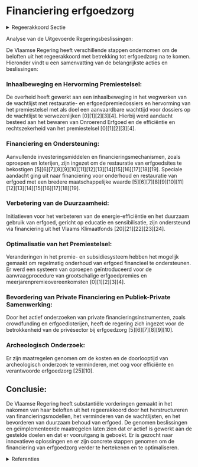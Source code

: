 # Financiering erfgoedzorg

<details>
        <summary>Regeerakkoord Sectie </summary>
        <p>7.2.1 Financiering erfgoedzorg De wachtlijst met restauratie- en erfgoed-premiedossiers is de voorbije regeerperiode significant ingekort maar ondanks de hoge investeringen in de restauratie en het onderhoud van beschermd erfgoed die gebeurden is er nog steeds een wachtlijst. De financiering van de erfgoedsector zal dus verder hertekend moeten worden: Met extra investeringsmiddelen maken we een inhaalbeweging in het wegwerken van de wachtlijst. Tevens onderzoeken we of er andere maatregelen genomen kunnen worden die de wachtlijst mee kunnen helpen terug dringen. We hervormen het premiestelsel om te komen tot een aanvaardbare wachttijd voor dossiers op de wachtlijst. We hebben hierbij aandacht voor het bewaren van het Onroerend Erfgoed, de efficiëntie en rechtszekerheid van het premiestelsel en de maatregelen en voor-waarden die opgelegd worden door het agentschap Onroerend Erfgoed. Om de levensduur van restauraties te ver lengen wordt volop de kaart van het onder houd en goed huisvaderschap getrokken. Dit heeft een dubbel voordeel: niet alleen blijft de authenticiteit van een monu-ment beter bewaard, het heeft ook belangrijke positieve financiële consequenties Voor de restauratie van sites zetten we ook in op financiering uit de privésector. We bekijken instrumenten zoals crowdfunding en een erfgoedloterij. We onderzoeken hoe de kost en de door-looptijd van archeologisch onderzoek verder verlaagd kan worden. </p>
        </details> 

Analyse van de Uitgevoerde Regeringsbeslissingen:

De Vlaamse Regering heeft verschillende stappen ondernomen om de beloften uit het regeerakkoord met betrekking tot erfgoedzorg na te komen. Hieronder vindt u een samenvatting van de belangrijkste acties en beslissingen:

### Inhaalbeweging en Hervorming Premiestelsel:
De overheid heeft gewerkt aan een inhaalbeweging in het wegwerken van de wachtlijst met restauratie- en erfgoedpremiedossiers en hervorming van het premiestelsel met als doel een aanvaardbare wachttijd voor dossiers op de wachtlijst te verwezenlijken \[0\]\[1\]\[2\]\[3\]\[4\]. Hierbij werd aandacht besteed aan het bewaren van Onroerend Erfgoed en de efficiëntie en rechtszekerheid van het premiestelsel \[0\]\[1\]\[2\]\[3\]\[4\].

### Financiering en Ondersteuning:
Aanvullende investeringsmiddelen en financieringsmechanismen, zoals oproepen en loterijen, zijn ingezet om de restauratie van erfgoedsites te bekostigen \[5\]\[6\]\[7\]\[8\]\[9\]\[10\]\[11\]\[12\]\[13\]\[14\]\[15\]\[16\]\[17\]\[18\]\[19\]. Speciale aandacht ging uit naar financiering voor onderhoud en restauratie van erfgoed met een bredere maatschappelijke waarde \[5\]\[6\]\[7\]\[8\]\[9\]\[10\]\[11\]\[12\]\[13\]\[14\]\[15\]\[16\]\[17\]\[18\]\[19\].

### Verbetering van de Duurzaamheid:
Initiatieven voor het verbeteren van de energie-efficiëntie en het duurzaam gebruik van erfgoed, gericht op educatie en sensibilisatie, zijn ondersteund via financiering uit het Vlaams Klimaatfonds \[20\]\[21\]\[22\]\[23\]\[24\].

### Optimalisatie van het Premiestelsel:
Veranderingen in het premie- en subsidiesysteem hebben het mogelijk gemaakt om regelmatig onderhoud van erfgoed financieel te ondersteunen. Er werd een systeem van oproepen geïntroduceerd voor de aanvraagprocedure van grootschalige erfgoedpremies en meerjarenpremieovereenkomsten \[0\]\[1\]\[2\]\[3\]\[4\].

### Bevordering van Private Financiering en Publiek-Private Samenwerking:
Door het actief onderzoeken van private financieringsinstrumenten, zoals crowdfunding en erfgoedloterijen, heeft de regering zich ingezet voor de betrokkenheid van de privésector bij erfgoedzorg \[5\]\[6\]\[7\]\[8\]\[9\]\[10\].

### Archeologisch Onderzoek:
Er zijn maatregelen genomen om de kosten en de doorlooptijd van archeologisch onderzoek te verminderen, met oog voor efficiënte en verantwoorde erfgoedzorg \[25\]\[10\].

## Conclusie:
De Vlaamse Regering heeft substantiële vorderingen gemaakt in het nakomen van haar beloften uit het regeerakkoord door het herstructureren van financieringsmodellen, het verminderen van de wachtlijsten, en het bevorderen van duurzaam behoud van erfgoed. De genomen beslissingen en geïmplementeerde maatregelen laten zien dat er actief is gewerkt aan de gestelde doelen en dat er vooruitgang is geboekt. Er is gezocht naar innovatieve oplossingen en er zijn concrete stappen genomen om de financiering van erfgoedzorg verder te hertekenen en te optimaliseren.

<details>
        <summary> Referenties</summary>
        
**[\[0\]](https://beslissingenvlaamseregering.vlaanderen.be/?search=Stand%20van%20zaken%20afbouw%20wachtlijst%20restauratie-%20en%20erfgoedpremies%20en%20bijsturing%20premiestelsel%20onroerend%20erfgoed&dateOption=select&startDate=2022-03-25T09%3A00%3A00Z&endDate=2022-03-25T09%3A00%3A00Z)** : **(2022-03-25)** Stand van zaken afbouw wachtlijst restauratie- en erfgoedpremies en bijsturing premiestelsel onroerend erfgoed 

**[\[1\]](https://beslissingenvlaamseregering.vlaanderen.be/?search=Wijziging%20aanvraagprocedures%20voor%20erfgoedpremies%20en%20meerjarenpremieovereenkomsten&dateOption=select&startDate=2020-12-11T09%3A00%3A00Z&endDate=2020-12-11T09%3A00%3A00Z)** : **(2020-12-11)** Wijziging aanvraagprocedures voor erfgoedpremies en meerjarenpremieovereenkomsten 

**[\[2\]](https://beslissingenvlaamseregering.vlaanderen.be/?search=Wijziging%20aanvraagprocedures%20voor%20erfgoedpremies%20en%20meerjarenpremieovereenkomsten&dateOption=select&startDate=2020-09-18T08%3A00%3A00Z&endDate=2020-09-18T08%3A00%3A00Z)** : **(2020-09-18)** Wijziging aanvraagprocedures voor erfgoedpremies en meerjarenpremieovereenkomsten 

**[\[3\]](https://beslissingenvlaamseregering.vlaanderen.be/?search=Wijziging%20Onroerenderfgoedbesluit%3A%20aanvraagprocedures%20voor%20erfgoedpremies%20en%20meerjaren-premieovereenkomsten&dateOption=select&startDate=2020-10-30T09%3A00%3A00Z&endDate=2020-10-30T09%3A00%3A00Z)** : **(2020-10-30)** Wijziging Onroerenderfgoedbesluit: aanvraagprocedures voor erfgoedpremies en meerjaren-premieovereenkomsten 

**[\[4\]](https://beslissingenvlaamseregering.vlaanderen.be/?search=Schorsen%20aanvraagmogelijkheden%20erfgoedpremies%20bijzondere%20procedure&dateOption=select&startDate=2020-10-16T07%3A00%3A00Z&endDate=2020-10-16T07%3A00%3A00Z)** : **(2020-10-16)** Schorsen aanvraagmogelijkheden erfgoedpremies bijzondere procedure 

**[\[5\]](https://beslissingenvlaamseregering.vlaanderen.be/?search=Plan%20Vlaamse%20Veerkracht%3A%20dossier%2099&dateOption=select&startDate=2021-05-21T08%3A00%3A00Z&endDate=2021-05-21T08%3A00%3A00Z)** : **(2021-05-21)** Plan Vlaamse Veerkracht: dossier 99 

**[\[6\]](https://beslissingenvlaamseregering.vlaanderen.be/?search=Erfgoedpremies%20via%20oproepen%3A%20preselectie%20van%20kandidaat-dossiers&dateOption=select&startDate=2022-06-03T08%3A00%3A00Z&endDate=2022-06-03T08%3A00%3A00Z)** : **(2022-06-03)** Erfgoedpremies via oproepen: preselectie van kandidaat-dossiers 

**[\[7\]](https://beslissingenvlaamseregering.vlaanderen.be/?search=Plan%20Vlaamse%20Veerkracht%3A%20Oproepen%20erfgoedpremie%202021&dateOption=select&startDate=2021-07-02T08%3A00%3A00Z&endDate=2021-07-02T08%3A00%3A00Z)** : **(2021-07-02)** Plan Vlaamse Veerkracht: Oproepen erfgoedpremie 2021 

**[\[8\]](https://beslissingenvlaamseregering.vlaanderen.be/?search=Plan%20Vlaamse%20Veerkracht%3A%20investeringen%20onroerend%20erfgoed&dateOption=select&startDate=2022-10-28T08%3A00%3A00Z&endDate=2022-10-28T08%3A00%3A00Z)** : **(2022-10-28)** Plan Vlaamse Veerkracht: investeringen onroerend erfgoed 

**[\[9\]](https://beslissingenvlaamseregering.vlaanderen.be/?search=Plan%20Vlaamse%20Veerkracht%3A%20besteding%20middelen%20beleidsveld%20Onroerend%20Erfgoed&dateOption=select&startDate=2021-12-03T09%3A00%3A00Z&endDate=2021-12-03T09%3A00%3A00Z)** : **(2021-12-03)** Plan Vlaamse Veerkracht: besteding middelen beleidsveld Onroerend Erfgoed 

**[\[10\]](https://beslissingenvlaamseregering.vlaanderen.be/?search=Plan%20Vlaamse%20Veerkracht%3A%20Besteding%20middelen%20beleidsveld%20Onroerend%20Erfgoed%20&dateOption=select&startDate=2022-02-25T09%3A00%3A00Z&endDate=2022-02-25T09%3A00%3A00Z)** : **(2022-02-25)** Plan Vlaamse Veerkracht: Besteding middelen beleidsveld Onroerend Erfgoed  

**[\[11\]](https://beslissingenvlaamseregering.vlaanderen.be/?search=Plan%20Vlaamse%20Veerkracht%3A%20Subsidie%20restauratie%20kasteeldomein%20Heers&dateOption=select&startDate=2022-12-02T09%3A00%3A00Z&endDate=2022-12-02T09%3A00%3A00Z)** : **(2022-12-02)** Plan Vlaamse Veerkracht: Subsidie restauratie kasteeldomein Heers 

**[\[12\]](https://beslissingenvlaamseregering.vlaanderen.be/?search=Verdeling%20van%20de%20middelen%20van%20het%20noodfonds%20cultuur&dateOption=select&startDate=2020-07-10T08%3A00%3A00Z&endDate=2020-07-10T08%3A00%3A00Z)** : **(2020-07-10)** Verdeling van de middelen van het noodfonds cultuur 

**[\[13\]](https://beslissingenvlaamseregering.vlaanderen.be/?search=Bekrachtiging%20en%20afkondiging%20decreet%20over%20Vlaamse%20erfgoednetwerken&dateOption=select&startDate=2023-11-23T16%3A00%3A00Z&endDate=2023-11-23T16%3A00%3A00Z)** : **(2023-11-23)** Bekrachtiging en afkondiging decreet over Vlaamse erfgoednetwerken 

**[\[14\]](https://beslissingenvlaamseregering.vlaanderen.be/?search=Medefinanciering%20infrastructuurproject%20Kunst-%20en%20Museumsite%20Musea%20Brugge&dateOption=select&startDate=2020-11-13T09%3A00%3A00Z&endDate=2020-11-13T09%3A00%3A00Z)** : **(2020-11-13)** Medefinanciering infrastructuurproject Kunst- en Museumsite Musea Brugge 

**[\[15\]](https://beslissingenvlaamseregering.vlaanderen.be/?search=Strategische%20Visienota%20Cultureel%20Erfgoed&dateOption=select&startDate=2021-03-31T15%3A00%3A00Z&endDate=2021-03-31T15%3A00%3A00Z)** : **(2021-03-31)** Strategische Visienota Cultureel Erfgoed 

**[\[16\]](https://beslissingenvlaamseregering.vlaanderen.be/?search=Opheffing%20terugvorderingstermijn%20diverse%20steunmaatregelen%20Agentschap%20Innoveren%20en%20Ondernemen&dateOption=select&startDate=2023-10-13T08%3A00%3A00Z&endDate=2023-10-13T08%3A00%3A00Z)** : **(2023-10-13)** Opheffing terugvorderingstermijn diverse steunmaatregelen Agentschap Innoveren en Ondernemen 

**[\[17\]](https://beslissingenvlaamseregering.vlaanderen.be/?search=Herverdeling%20provisioneel%20krediet%3A%20versterking%20ouderenzorgbeleid&dateOption=select&startDate=2023-12-22T09%3A00%3A00Z&endDate=2023-12-22T09%3A00%3A00Z)** : **(2023-12-22)** Herverdeling provisioneel krediet: versterking ouderenzorgbeleid 

**[\[18\]](https://beslissingenvlaamseregering.vlaanderen.be/?search=Verlenging%20verhoogde%20subsidi%C3%ABring%20van%20planning%2C%20ontwikkeling%20en%20uitvoering%20van%20ge%C3%AFntegreerd%20natuurbeheer&dateOption=select&startDate=2023-03-17T09%3A00%3A00Z&endDate=2023-03-17T09%3A00%3A00Z)** : **(2023-03-17)** Verlenging verhoogde subsidiëring van planning, ontwikkeling en uitvoering van geïntegreerd natuurbeheer 

**[\[19\]](https://beslissingenvlaamseregering.vlaanderen.be/?search=Vijfde%20addendum%20bij%20protocolovereenkomst%20over%20meerjarenplanning%20herstructurering%20en%20restauratie%20vroegere%20mijnsite%20Beringen%20in%20het%20kader%20van%20project%20Mijn-Wereld&dateOption=select&startDate=2022-12-23T09%3A00%3A00Z&endDate=2022-12-23T09%3A00%3A00Z)** : **(2022-12-23)** Vijfde addendum bij protocolovereenkomst over meerjarenplanning herstructurering en restauratie vroegere mijnsite Beringen in het kader van project Mijn-Wereld 

**[\[20\]](https://beslissingenvlaamseregering.vlaanderen.be/?search=Aanpak%20besteding%20middelen%20Vlaams%20Klimaatfonds%20%28VKF%29%20voor%20de%20maatregel%20%E2%80%98Erfgoed%3A%20educatie%20en%20sensibilisatie%20met%20het%20oog%20op%20energiezuinig%20erfgoed%E2%80%99&dateOption=select&startDate=2023-10-20T08%3A00%3A00Z&endDate=2023-10-20T08%3A00%3A00Z)** : **(2023-10-20)** Aanpak besteding middelen Vlaams Klimaatfonds (VKF) voor de maatregel ‘Erfgoed: educatie en sensibilisatie met het oog op energiezuinig erfgoed’ 

**[\[21\]](https://beslissingenvlaamseregering.vlaanderen.be/?search=Aanpak%20besteding%20middelen%20Vlaams%20Klimaatfonds%20voor%20de%20maatregel%20%E2%80%98Erfgoed%3A%20educatie%20en%20sensibilisatie%20met%20het%20oog%20op%20energiezuinig%20erfgoed%E2%80%99&dateOption=select&startDate=2022-09-02T08%3A00%3A00Z&endDate=2022-09-02T08%3A00%3A00Z)** : **(2022-09-02)** Aanpak besteding middelen Vlaams Klimaatfonds voor de maatregel ‘Erfgoed: educatie en sensibilisatie met het oog op energiezuinig erfgoed’ 

**[\[22\]](https://beslissingenvlaamseregering.vlaanderen.be/?search=Aanpak%20besteding%20middelen%20voor%20verderzetting%20onderbouwde%20aanpak%20energiebesparing%20gebouwenpark%20sector%20Welzijn%2C%20Volksgezondheid%20en%20Gezin&dateOption=select&startDate=2023-11-23T16%3A00%3A00Z&endDate=2023-11-23T16%3A00%3A00Z)** : **(2023-11-23)** Aanpak besteding middelen voor verderzetting onderbouwde aanpak energiebesparing gebouwenpark sector Welzijn, Volksgezondheid en Gezin 

**[\[23\]](https://beslissingenvlaamseregering.vlaanderen.be/?search=Besteding%20middelen%20Vlaams%20Klimaatfonds%20%28VKF%29%20voor%20verderzetting%20onderbouwde%20aanpak%20energiebesparing%20gebouwenpark%20in%20de%20sector%20Welzijn%2C%20Volksgezondheid%20en%20Gezin&dateOption=select&startDate=2021-07-02T08%3A00%3A00Z&endDate=2021-07-02T08%3A00%3A00Z)** : **(2021-07-02)** Besteding middelen Vlaams Klimaatfonds (VKF) voor verderzetting onderbouwde aanpak energiebesparing gebouwenpark in de sector Welzijn, Volksgezondheid en Gezin 

**[\[24\]](https://beslissingenvlaamseregering.vlaanderen.be/?search=Ontwerpdecreet%20over%20Vlaamse%20erfgoednetwerken&dateOption=select&startDate=2023-09-08T08%3A00%3A00Z&endDate=2023-09-08T08%3A00%3A00Z)** : **(2023-09-08)** Ontwerpdecreet over Vlaamse erfgoednetwerken 

**[\[25\]](https://beslissingenvlaamseregering.vlaanderen.be/?search=Plan%20Vlaamse%20Veerkracht%3A%20besteding%20toegewezen%20middelen%20beleidsveld%20Onroerend%20Erfgoed&dateOption=select&startDate=2021-04-02T08%3A00%3A00Z&endDate=2021-04-02T08%3A00%3A00Z)** : **(2021-04-02)** Plan Vlaamse Veerkracht: besteding toegewezen middelen beleidsveld Onroerend Erfgoed 
        </details> 

